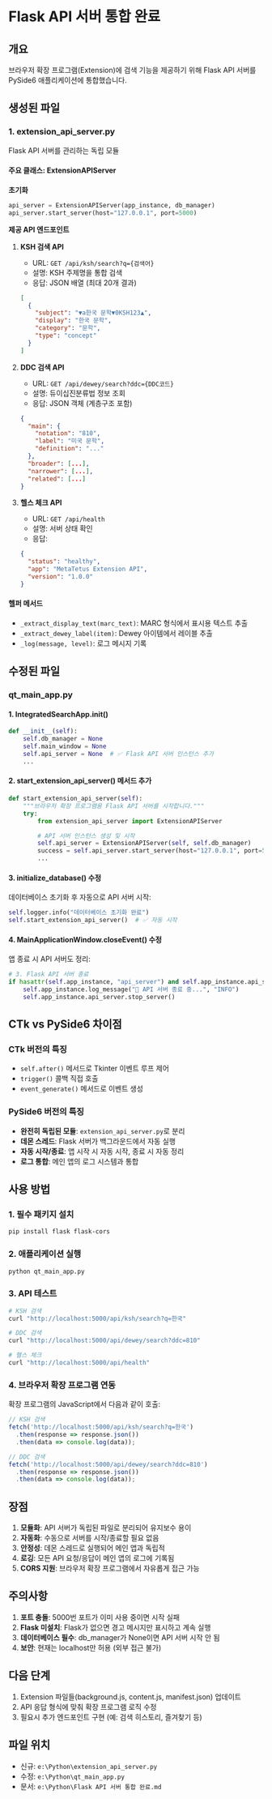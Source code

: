 # Flask API 서버 통합 완료

## 개요
브라우저 확장 프로그램(Extension)에 검색 기능을 제공하기 위해 Flask API 서버를 PySide6 애플리케이션에 통합했습니다.

## 생성된 파일

### 1. extension_api_server.py
Flask API 서버를 관리하는 독립 모듈

#### 주요 클래스: ExtensionAPIServer

**초기화**
```python
api_server = ExtensionAPIServer(app_instance, db_manager)
api_server.start_server(host="127.0.0.1", port=5000)
```

**제공 API 엔드포인트**

1. **KSH 검색 API**
   - URL: `GET /api/ksh/search?q={검색어}`
   - 설명: KSH 주제명을 통합 검색
   - 응답: JSON 배열 (최대 20개 결과)
   ```json
   [
     {
       "subject": "▼a한국 문학▼0KSH123▲",
       "display": "한국 문학",
       "category": "문학",
       "type": "concept"
     }
   ]
   ```

2. **DDC 검색 API**
   - URL: `GET /api/dewey/search?ddc={DDC코드}`
   - 설명: 듀이십진분류법 정보 조회
   - 응답: JSON 객체 (계층구조 포함)
   ```json
   {
     "main": {
       "notation": "810",
       "label": "미국 문학",
       "definition": "..."
     },
     "broader": [...],
     "narrower": [...],
     "related": [...]
   }
   ```

3. **헬스 체크 API**
   - URL: `GET /api/health`
   - 설명: 서버 상태 확인
   - 응답:
   ```json
   {
     "status": "healthy",
     "app": "MetaTetus Extension API",
     "version": "1.0.0"
   }
   ```

#### 헬퍼 메서드

- `_extract_display_text(marc_text)`: MARC 형식에서 표시용 텍스트 추출
- `_extract_dewey_label(item)`: Dewey 아이템에서 레이블 추출
- `_log(message, level)`: 로그 메시지 기록

## 수정된 파일

### qt_main_app.py

#### 1. IntegratedSearchApp.__init__()
```python
def __init__(self):
    self.db_manager = None
    self.main_window = None
    self.api_server = None  # ✅ Flask API 서버 인스턴스 추가
    ...
```

#### 2. start_extension_api_server() 메서드 추가
```python
def start_extension_api_server(self):
    """브라우저 확장 프로그램용 Flask API 서버를 시작합니다."""
    try:
        from extension_api_server import ExtensionAPIServer

        # API 서버 인스턴스 생성 및 시작
        self.api_server = ExtensionAPIServer(self, self.db_manager)
        success = self.api_server.start_server(host="127.0.0.1", port=5000)
        ...
```

#### 3. initialize_database() 수정
데이터베이스 초기화 후 자동으로 API 서버 시작:
```python
self.logger.info("데이터베이스 초기화 완료")
self.start_extension_api_server()  # ✅ 자동 시작
```

#### 4. MainApplicationWindow.closeEvent() 수정
앱 종료 시 API 서버도 정리:
```python
# 3. Flask API 서버 종료
if hasattr(self.app_instance, "api_server") and self.app_instance.api_server:
    self.app_instance.log_message("🛑 API 서버 종료 중...", "INFO")
    self.app_instance.api_server.stop_server()
```

## CTk vs PySide6 차이점

### CTk 버전의 특징
- `self.after()` 메서드로 Tkinter 이벤트 루프 제어
- `trigger()` 콜백 직접 호출
- `event_generate()` 메서드로 이벤트 생성

### PySide6 버전의 특징
- **완전히 독립된 모듈**: `extension_api_server.py`로 분리
- **데몬 스레드**: Flask 서버가 백그라운드에서 자동 실행
- **자동 시작/종료**: 앱 시작 시 자동 시작, 종료 시 자동 정리
- **로그 통합**: 메인 앱의 로그 시스템과 통합

## 사용 방법

### 1. 필수 패키지 설치
```bash
pip install flask flask-cors
```

### 2. 애플리케이션 실행
```bash
python qt_main_app.py
```

### 3. API 테스트
```bash
# KSH 검색
curl "http://localhost:5000/api/ksh/search?q=한국"

# DDC 검색
curl "http://localhost:5000/api/dewey/search?ddc=810"

# 헬스 체크
curl "http://localhost:5000/api/health"
```

### 4. 브라우저 확장 프로그램 연동
확장 프로그램의 JavaScript에서 다음과 같이 호출:
```javascript
// KSH 검색
fetch('http://localhost:5000/api/ksh/search?q=한국')
  .then(response => response.json())
  .then(data => console.log(data));

// DDC 검색
fetch('http://localhost:5000/api/dewey/search?ddc=810')
  .then(response => response.json())
  .then(data => console.log(data));
```

## 장점

1. **모듈화**: API 서버가 독립된 파일로 분리되어 유지보수 용이
2. **자동화**: 수동으로 서버를 시작/종료할 필요 없음
3. **안정성**: 데몬 스레드로 실행되어 메인 앱과 독립적
4. **로깅**: 모든 API 요청/응답이 메인 앱의 로그에 기록됨
5. **CORS 지원**: 브라우저 확장 프로그램에서 자유롭게 접근 가능

## 주의사항

1. **포트 충돌**: 5000번 포트가 이미 사용 중이면 시작 실패
2. **Flask 미설치**: Flask가 없으면 경고 메시지만 표시하고 계속 실행
3. **데이터베이스 필수**: db_manager가 None이면 API 서버 시작 안 됨
4. **보안**: 현재는 localhost만 허용 (외부 접근 불가)

## 다음 단계

1. Extension 파일들(background.js, content.js, manifest.json) 업데이트
2. API 응답 형식에 맞춰 확장 프로그램 로직 수정
3. 필요시 추가 엔드포인트 구현 (예: 검색 히스토리, 즐겨찾기 등)

## 파일 위치

- 신규: `e:\Python\extension_api_server.py`
- 수정: `e:\Python\qt_main_app.py`
- 문서: `e:\Python\Flask API 서버 통합 완료.md`
